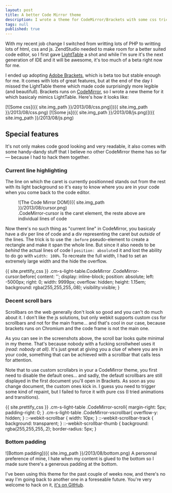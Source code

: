 ```yaml
---
layout: post
title: A better Code Mirror theme
description: I wrote a theme for CodeMirror/Brackets with some css trickery in it.
tags: null
published: true
---
```


With my recent job change I switched from writting lots of PHP to writting lots of html, css and js. ZendStudio needed to make room for a better suited code editor, so I first gave [LightTable](http://www.lighttable.com/) a shot and while I'm sure it's the next generation of IDE and it will be awesome, it's too much of a beta right now for me.

I ended up adopting [Adobe Brackets](http://brackets.io/), which is beta too but stable enough for me. It comes with lots of great features, but at the end of the day I missed the LightTable theme which made code surprisingly more legible (and beautifull). Brackets runs on [CodeMirror](http://codemirror.net/), so I wrote a new theme for it which basicaly mimics LightTable. Here's how it looks like:

[![Some css]({{ site.img_path }}/2013/08/css.png)]({{ site.img_path }}/2013/08/css.png)
[![Some js]({{ site.img_path }}/2013/08/js.png)]({{ site.img_path }}/2013/08/js.png)

## Special features

It's not only makes code good looking and very readable, it also comes with some handy-dandy stuff that I believe no other CodeMirror theme has so far — because I had to hack them together.

### Current line highlighting

The line on which the caret is currently positionned stands out from the rest with its light background so it's easy to know where you are in your code when you come back to the code editor.

<figure>
![The Code Mirror DOM]({{ site.img_path }}/2013/08/cursor.png)
<figcaption>
	.CodeMirror-cursor is the caret element, the reste above are individual lines of code
</figcaption>
</figure>

Now there's no such thing as "current line" in CodeMirror, you basicaly have a div per line of code and a div representing the caret but *outside* of the lines. The trick is to use the `:before` pseudo-element to create a rectangle and make it span the whole line. But since it also needs to be *behind* the actual lines of code I `position: absolute`d it and lost the ability to do go with `width: 100%`. To recreate the full width, I had to set an extremely large width and the hide the overflow.

{{ site.prettify_css }}
    .cm-s-light-table.CodeMirror .CodeMirror-cursor:before{
		content: '';
		display: inline-block;
		position: absolute;
		left: -5000px;
		right: 0;
		width: 9999px;
		overflow: hidden;
		height: 1.15em;
		background: rgba(255,255,255,.08);
		visibility:visible;
    }

### Decent scroll bars

Scrollbars on the web generally don't look so good and you can't do much about it. I don't like the js solutions, but only webkit supports custom css for scrollbars and not for the main frame... and that's cool in our case, because brackets runs on Chromium and the code frame is not the main one.

As you can see in the screenshots above, the scroll bar looks quite minimal in my theme. That's because nobody with a fucking scrollwheel uses it *(read: nobody at all)*. It's just great at giving you a clue of where you are in your code, something that can be achieved with a scrollbar that calls less for attention.

Note that to use custom scrollabrs in your a CodeMirror theme, you first need to disable the default ones... and sadly, the defautl scrollbars are still displayed in the first document you'll open in Brackets. As soon as you change document, the custom ones kick in. I guess you need to trigger some kind of repaint, but I failed to force it with pure css (I tried animations and transitions).

{{ site.prettify_css }}
	.cm-s-light-table .CodeMirror-scroll{
		margin-right: 5px;
		padding-right: 0;
	}
	.cm-s-light-table .CodeMirror-vscrollbar{
		overflow-y: hidden;
	}
	::-webkit-scrollbar {
		width: 10px;
	}
	::-webkit-scrollbar-track {
		background: transparent;
	}
	::-webkit-scrollbar-thumb {
		background: rgba(255,255,255,.2);
		border-radius: 5px;
	}

### Bottom padding

![Bottom padding]({{ site.img_path }}/2013/08/bottom.png)
A personnal preference of mine, I hate when my content is glued to the bottom so I made sure there's a generous padding at the bottom.

I've been using this theme for the past couple of weeks now, and there's no way I'm going back to another one in a foreseable future. You're very welcome to hack on it, [it's on GitHub](https://github.com/y-lohse/LightTableTheme).